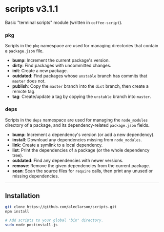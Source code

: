 
# scripts v3.1.1

Basic "terminal scripts" module (written in `coffee-script`).

### pkg

Scripts in the `pkg` namespace are used for managing directories that contain a `package.json` file.

- **bump**: Increment the current package's version.
- **dirty**: Find packages with uncommitted changes.
- **init**: Create a new package.
- **outdated**: Find packages whose `unstable` branch has commits that `master` does not.
- **publish**: Copy the `master` branch into the `dist` branch, then create a remote tag.
- **tag**: Create/update a tag by copying the `unstable` branch into `master`.

### deps

Scripts in the `deps` namespace are used for managing the `node_modules` directory of a package, and its dependency-related `package.json` fields.

- **bump**: Increment a dependency's version (or add a new dependency).
- **install**: Download any dependencies missing from `node_modules`.
- **link**: Create a symlink to a local dependency.
- **list**: Print the dependencies of a package (or the whole dependency tree).
- **outdated**: Find any dependencies with newer versions.
- **remove**: Remove the given dependencies from the current package.
- **scan**: Scan the source files for `require` calls, then print any unused or missing dependencies.

---

## Installation

```sh
git clone https://github.com/aleclarson/scripts.git
npm install

# Add scripts to your global "bin" directory.
sudo node postinstall.js
```
